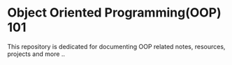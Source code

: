 # Object Oriented Programming(OOP) 101

This repository is dedicated for documenting OOP related notes, resources, projects and more ..
